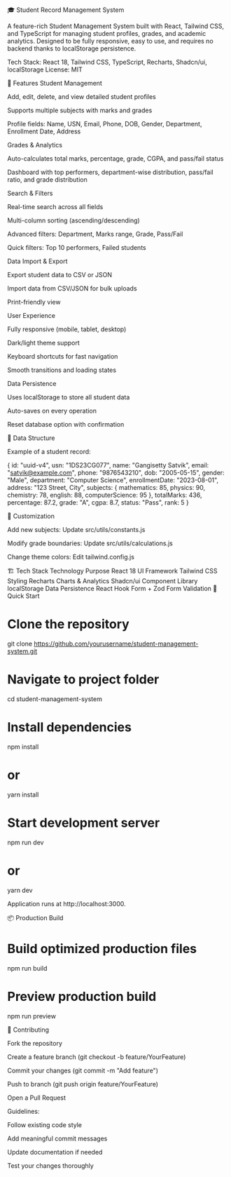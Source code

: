 🎓 Student Record Management System

A feature-rich Student Management System built with React, Tailwind CSS, and TypeScript for managing student profiles, grades, and academic analytics. Designed to be fully responsive, easy to use, and requires no backend thanks to localStorage persistence.

Tech Stack: React 18, Tailwind CSS, TypeScript, Recharts, Shadcn/ui, localStorage
License: MIT

🚀 Features
Student Management

Add, edit, delete, and view detailed student profiles

Supports multiple subjects with marks and grades

Profile fields: Name, USN, Email, Phone, DOB, Gender, Department, Enrollment Date, Address

Grades & Analytics

Auto-calculates total marks, percentage, grade, CGPA, and pass/fail status

Dashboard with top performers, department-wise distribution, pass/fail ratio, and grade distribution

Search & Filters

Real-time search across all fields

Multi-column sorting (ascending/descending)

Advanced filters: Department, Marks range, Grade, Pass/Fail

Quick filters: Top 10 performers, Failed students

Data Import & Export

Export student data to CSV or JSON

Import data from CSV/JSON for bulk uploads

Print-friendly view

User Experience

Fully responsive (mobile, tablet, desktop)

Dark/light theme support

Keyboard shortcuts for fast navigation

Smooth transitions and loading states

Data Persistence

Uses localStorage to store all student data

Auto-saves on every operation

Reset database option with confirmation

📂 Data Structure

Example of a student record:

{
  id: "uuid-v4",
  usn: "1DS23CG077",
  name: "Gangisetty Satvik",
  email: "satvik@example.com",
  phone: "9876543210",
  dob: "2005-05-15",
  gender: "Male",
  department: "Computer Science",
  enrollmentDate: "2023-08-01",
  address: "123 Street, City",
  subjects: {
    mathematics: 85,
    physics: 90,
    chemistry: 78,
    english: 88,
    computerScience: 95
  },
  totalMarks: 436,
  percentage: 87.2,
  grade: "A",
  cgpa: 8.7,
  status: "Pass",
  rank: 5
}

🎨 Customization

Add new subjects: Update src/utils/constants.js

Modify grade boundaries: Update src/utils/calculations.js

Change theme colors: Edit tailwind.config.js

🏗️ Tech Stack
Technology	Purpose
React 18	UI Framework
Tailwind CSS	Styling
Recharts	Charts & Analytics
Shadcn/ui	Component Library
localStorage	Data Persistence
React Hook Form + Zod	Form Validation
🚀 Quick Start
# Clone the repository
git clone https://github.com/yourusername/student-management-system.git

# Navigate to project folder
cd student-management-system

# Install dependencies
npm install
# or
yarn install

# Start development server
npm run dev
# or
yarn dev


Application runs at http://localhost:3000.

📦 Production Build
# Build optimized production files
npm run build

# Preview production build
npm run preview

🤝 Contributing

Fork the repository

Create a feature branch (git checkout -b feature/YourFeature)

Commit your changes (git commit -m "Add feature")

Push to branch (git push origin feature/YourFeature)

Open a Pull Request

Guidelines:

Follow existing code style

Add meaningful commit messages

Update documentation if needed

Test your changes thoroughly
